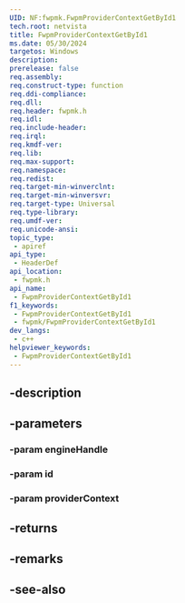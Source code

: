 ```yaml
---
UID: NF:fwpmk.FwpmProviderContextGetById1
tech.root: netvista
title: FwpmProviderContextGetById1
ms.date: 05/30/2024
targetos: Windows
description: 
prerelease: false
req.assembly: 
req.construct-type: function
req.ddi-compliance: 
req.dll: 
req.header: fwpmk.h
req.idl: 
req.include-header: 
req.irql: 
req.kmdf-ver: 
req.lib: 
req.max-support: 
req.namespace: 
req.redist: 
req.target-min-winverclnt: 
req.target-min-winversvr: 
req.target-type: Universal
req.type-library: 
req.umdf-ver: 
req.unicode-ansi: 
topic_type:
 - apiref
api_type:
 - HeaderDef
api_location:
 - fwpmk.h
api_name:
 - FwpmProviderContextGetById1
f1_keywords:
 - FwpmProviderContextGetById1
 - fwpmk/FwpmProviderContextGetById1
dev_langs:
 - c++
helpviewer_keywords:
 - FwpmProviderContextGetById1
---
```


## -description

## -parameters

### -param engineHandle

### -param id

### -param providerContext

## -returns

## -remarks

## -see-also

